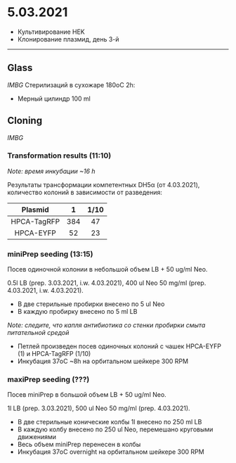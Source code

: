 5.03.2021
==========

- Культивирование HEK
- Клонирование плазмид, день 3-й

---

## Glass
*IMBG*
Стерилизаций в сухожаре 180oC 2h:
- Мерный цилиндр 100 ml


## Cloning
*IMBG*
### Transformation results (11:10)
*Note: время инкубации \~16 h*

Результаты трансформации компетентных DH5α (от 4.03.2021), количество колоний в зависимости от разведения:

Plasmid|1|1/10
:-:|:-:|:-:
HPCA-TagRFP|384|47
HPCA-EYFP|52|23

### miniPrep seeding (13:15)
Посев одиночной колонии в небольшой объем LB + 50 ug/ml Neo.

0.5l LB (prep. 3.03.2021, i.w. 4.03.2021), 400 ul Neo 50 mg/ml (prep. 4.03.2021, i.w. 4.03.2021).

- В две стерильные пробирки внесено по 5 ul Neo
- В каждую пробирку внесено по 5 ml LB

*Note: следите, что капля антибиотика со стенки пробирки смыта питательной средой*
- Петлей произведен посев одиночных колоний с чашек HPCA-EYFP (1) и HPCA-TagRFP (1/10) 
- Инкубация 37oC \~8h на орбитальном шейкере 300 RPM

### maxiPrep seeding (???)
Посев miniPrep в большой объем LB + 50 ug/ml Neo.

1l LB (prep. 3.03.2021), 500 ul Neo 50 mg/ml (prep. 4.03.2021).

- В две стерильные конические колбы 1l внесено по 250 ml LB
- В каждую колбу внесено по 250 ul Neo, перемешано круговыми движениями
- Весь объем miniPrep перенесен в колбы
- Инкубация 37oC overnight на орбитальном шейкере 300 RPM